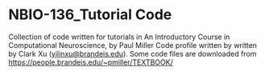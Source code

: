 # NBIO-136_Tutorial Code
Collection of code written for tutorials in  An Introductory Course in Computational Neuroscience, by Paul Miller
Code profile written by written by Clark Xu (yilinxu@brandeis.edu).
Some code files are downloaded from https://people.brandeis.edu/~pmiller/TEXTBOOK/

